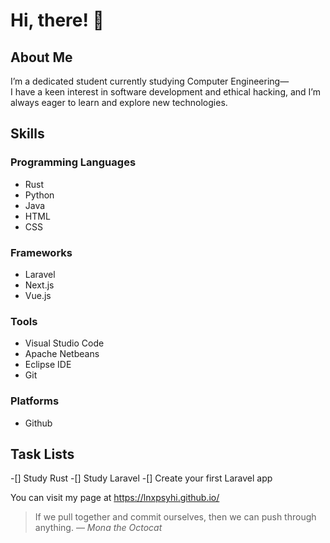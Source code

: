 # Hi, there! :wave:

## About Me
I’m a dedicated student currently studying Computer Engineering—  
I have a keen interest in software development and ethical hacking,
and I’m always eager to learn and explore new technologies.

## Skills

### Programming Languages
- Rust
- Python
- Java
- HTML
- CSS

### Frameworks
- Laravel
- Next.js
- Vue.js

### Tools
- Visual Studio Code
- Apache Netbeans
- Eclipse IDE
- Git

### Platforms
- Github

## Task Lists
-[] Study Rust
-[] Study Laravel
-[] Create your first Laravel app

You can visit my page at https://lnxpsyhi.github.io/

> If we pull together and commit ourselves, then we can push through anything.
— *Mona the Octocat*

<!-- TO DO: add more details about me later -->
